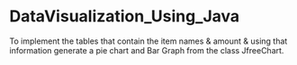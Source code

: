 # DataVisualization_Using_Java
 To implement the tables that contain the item names & amount & using that information generate a pie chart and Bar Graph from the class JfreeChart.
